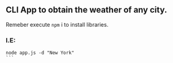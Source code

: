 ##  CLI App to obtain the weather of any city.

Remeber execute ```npm``` i to install libraries.

### I.E:

````
node app.js -d "New York"
``` 
